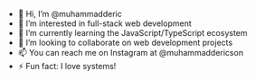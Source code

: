 - 👋 Hi, I’m @muhammadderic  
- 👀 I’m interested in full-stack web development  
- 🌱 I’m currently learning the JavaScript/TypeScript ecosystem  
- 💞️ I’m looking to collaborate on web development projects  
- 📫 You can reach me on Instagram at @muhammaddericson  
- ⚡ Fun fact: I love systems!  
